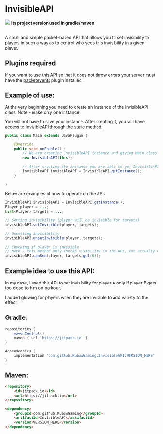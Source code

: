 # InvisibleAPI
<bold>[![](https://jitpack.io/v/KubawGaming/InvisibleAPI.svg)](https://jitpack.io/#KubawGaming/InvisibleAPI)</bold> <strong>Its project version used in gradle/maven</strong>

<br>
A small and simple packet-based API that allows you to set invisibility to players in such a way as to control who sees this invisibility in a given player.

## Plugins required

If you want to use this API so that it does not throw errors your server must have the <a href="https://www.spigotmc.org/resources/packetevents-api.80279/" target="_blank">packetevents</a> plugin installed.

## Example of use:

At the very beginning you need to create an instance of the InvisibleAPI class. Note - make only one instance!

You will not have to save your instance. After creating it, you will have access to InvisibleAPI through the static method.

```java
public class Main extends JavaPlugin {

    @Override
    public void onEnable() {
        // We are creating InvisibleAPI instance and giving Main class (that extends JavaPlugin) as argument
        new InvisibleAPI(this);

        // After creating the instance you are able to get InvisibleAPI using:
        InvisibleAPI invisibleAPI = InvisibleAPI.getInstance();
    }

}
```

Below are examples of how to operate on the API:

```java
InvisibleAPI invisibleAPI = InvisibleAPI.getInstance();
Player player = ...;
List<Player> targets = ...;

// Setting invisibility (player will be invisible for targets)
invisibleAPI.setInvisible(player, targets);

// Unsetting invisibility
invisibleAPI.unsetInvisible(player, targets);

// Checking if player is invisible
// Note - this method only checks visibility in the API, not actually whether the player can see someone or not
invisibleAPI.canSee(player, targets.get(0));
```

## Example idea to use this API:

In my case, I used this API to set invisibility for player A only if player B gets too close to him on parkour.

I added glowing for players when they are invisible to add variety to the effect.

## Gradle:

```gradle
repositories {
    mavenCentral()
    maven { url 'https://jitpack.io' }
}

dependencies {
    implementation 'com.github.KubawGaming:InvisibleAPI:VERSION_HERE'
}
```

## Maven:

```html
<repository>
    <id>jitpack.io</id>
    <url>https://jitpack.io</url>
</repository>

<dependency>
    <groupId>com.github.KubawGaming</groupId>
    <artifactId>InvisibleAPI</artifactId>
    <version>VERSION_HERE</version>
</dependency>
```
